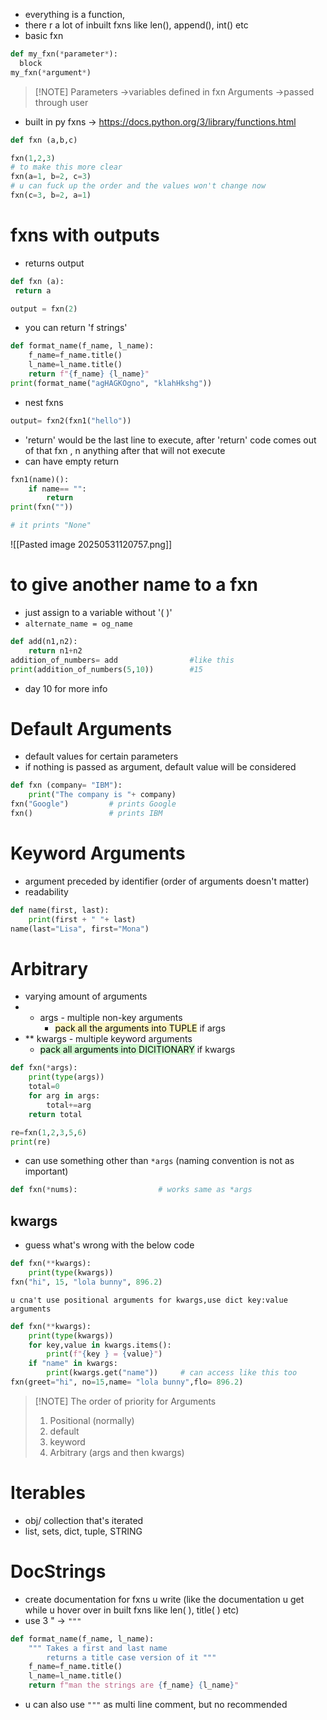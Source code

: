 - everything is a function, 
- there r a lot of inbuilt fxns like len(), append(), int() etc 
- basic fxn
```python
def my_fxn(*parameter*):   
  block
my_fxn(*argument*)  
```
> [!NOTE] Parameters ->variables defined in fxn    Arguments ->passed through user
- built in py fxns ->   https://docs.python.org/3/library/functions.html
```python
def fxn (a,b,c)

fxn(1,2,3)
# to make this more clear
fxn(a=1, b=2, c=3)
# u can fuck up the order and the values won't change now
fxn(c=3, b=2, a=1)
```
# fxns with outputs
- returns output
```python
def fxn (a):
 return a

output = fxn(2)
```
- you can return 'f strings'
```python
def format_name(f_name, l_name):
    f_name=f_name.title()
    l_name=l_name.title()
    return f"{f_name} {l_name}"
print(format_name("agHAGKOgno", "klahHkshg"))
```
- nest fxns
```python
output= fxn2(fxn1("hello"))
```
- 'return' would be the last line to execute, after 'return' code comes out of that fxn , n anything after that will not execute
- can have empty return
```python
fxn1(name)():
    if name== "":
	    return
print(fxn(""))

# it prints "None"
```
![[Pasted image 20250531120757.png]]
# to give another name to a fxn
- just assign to a variable without '( )'
- `alternate_name = og_name`
```python
def add(n1,n2):
    return n1+n2
addition_of_numbers= add                #like this
print(addition_of_numbers(5,10))        #15
```
- day 10 for more info
# Default Arguments
- default values for certain parameters
- if nothing is passed as argument, default value will be considered
```python
def fxn (company= "IBM"):
    print("The company is "+ company)
fxn("Google")         # prints Google
fxn()                 # prints IBM
```
# Keyword Arguments
- argument preceded by identifier (order of arguments doesn't matter)
- readability 
```python
def name(first, last):
    print(first + " "+ last)
name(last="Lisa", first="Mona")
```
# Arbitrary 
- varying amount of arguments
- * args - multiple non-key arguments
	- <mark style="background: #FFF3A3A6;">pack all the arguments into TUPLE</mark> if args
- ** kwargs - multiple keyword arguments
	- <mark style="background: #BBFABBA6;">pack all arguments into DICITIONARY</mark> if kwargs
```python
def fxn(*args):
    print(type(args))
    total=0
    for arg in args:
        total+=arg
    return total

re=fxn(1,2,3,5,6)
print(re)
```
- can use something other than `*args`  (naming convention is not as important)
```python
def fxn(*nums):                  # works same as *args
```
## kwargs
- guess what's wrong with the below code
```python
def fxn(**kwargs):
    print(type(kwargs))
fxn("hi", 15, "lola bunny", 896.2)
```
	u cna't use positional arguments for kwargs,use dict key:value arguments
```python
def fxn(**kwargs):
    print(type(kwargs))
    for key,value in kwargs.items():
        print(f"{key } = {value}")
    if "name" in kwargs:
        print(kwargs.get("name"))     # can access like this too
fxn(greet="hi", no=15,name= "lola bunny",flo= 896.2)
```
> [!NOTE] The order of priority for Arguments
> 1. Positional   (normally)
> 2. default
> 3. keyword
> 4. Arbitrary   (args and then kwargs)
# Iterables
- obj/ collection that's iterated
- list, sets, dict, tuple, STRING

# DocStrings
- create documentation for fxns u write (like the documentation u get while u hover over in built fxns like len( ), title( ) etc)
- use 3 "  -> `"""`
```python
def format_name(f_name, l_name):
    """ Takes a first and last name
        returns a title case version of it """
    f_name=f_name.title()
    l_name=l_name.title()
    return f"man the strings are {f_name} {l_name}"
```
- u can also use `"""` as multi line comment, but no recommended
